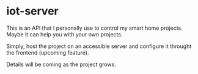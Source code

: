 # iot-server

This is an API that I personally use to control my smart home projects. Maybe it can help you with your own projects.

Simply, host the project on an accessible server and configure it throught the frontend (upcoming feature).

Details will be coming as the project grows.
